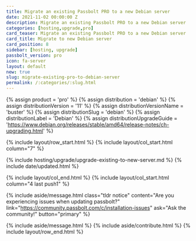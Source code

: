 ```yaml
---
title: Migrate an existing Passbolt PRO to a new Debian server 
date: 2021-11-02 00:00:00 Z
description: Migrate an existing Passbolt PRO to a new Debian server
categories: [hosting,upgrade,pro]
card_teaser: Migrate an existing Passbolt PRO to a new Debian server 
card_title: Migrate to new Debian server
card_position: 8
sidebar: [hosting, upgrade]
passbolt_version: pro
icon: fa-server
layout: default
new: true
slug: migrate-existing-pro-to-debian-server
permalink: /:categories/:slug.html
---
```


{% assign product = 'pro' %}
{% assign distribution = 'debian' %}
{% assign distributionVersion = '11' %}
{% assign distributionVersionName = 'buster' %}
{% assign distributionSlug = 'debian' %}
{% assign distributionLabel = 'Debian' %}
{% assign distributionUpgradeGuide = 'https://www.debian.org/releases/stable/amd64/release-notes/ch-upgrading.html' %}

{% include layout/row_start.html %}
{% include layout/col_start.html column="7" %}

{% include hosting/upgrade/upgrade-existing-to-new-server.md %}
{% include date/updated.html %}

{% include layout/col_end.html %}
{% include layout/col_start.html column="4 last push1" %}

{% include aside/message.html
    class="tldr notice"
    content="Are you experiencing issues when updating passbolt?"
    link="https://community.passbolt.com/c/installation-issues"
    ask="Ask the community!"
    button="primary"
%}

{% include aside/message.html %}
{% include aside/contribute.html %}
{% include layout/row_end.html %}
